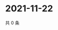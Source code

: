 # 2021-11-22

共 0 条

<!-- BEGIN WEIBO -->
<!-- 最后更新时间 Mon Nov 22 2021 21:17:11 GMT+0800 (China Standard Time) -->

<!-- END WEIBO -->
